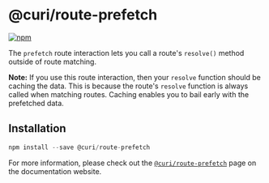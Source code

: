# @curi/route-prefetch

[![npm][badge]][npm-link]

[badge]: https://img.shields.io/npm/v/@curi/route-prefetch.svg
[npm-link]: https://npmjs.com/package/@curi/route-prefetch

The `prefetch` route interaction lets you call a route's `resolve()` method outside of route matching.

**Note:** If you use this route interaction, then your `resolve` function should be caching the data. This is because the route's `resolve` function is always called when matching routes. Caching enables you to bail early with the prefetched data.

## Installation

```js
npm install --save @curi/route-prefetch
```

For more information, please check out the [`@curi/route-prefetch`](https://curi.js.org/packages/@curi/route-prefetch) page on the documentation website.
